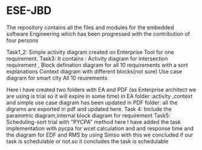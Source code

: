 # ESE-JBD
The repository contains all the files and modules for the embedded software Engineering which has been progressed with the contribution of four persons

Task1_2: Simple activity diagram created on Enterprise Tool for one requirement.
Task3: 
It contains : Activity diagram for intersection requirement ,
              Block defination diagram for all 10 requirements with a sort explanations 
              Context diagram with different blocks(not sure)
              Use case diagram for smart city 
              All 10 reuirements 

Here i have created two folders with EA and PDF (as Enterprise architect we are using is trial so it will expire in some time)
in EA folder :activity ,context and simple use case diagram has been updated 
in PDF folder: all the digrams are exported in pdf and updated here.
Task 4: Include the parametric diagram,internal block diagram for requirement 
Task5: Scheduling-sort trial with "PYCPA" method here I have added the task implementation with pycpa for wcet calculation and and response time and the diagram for EDF and RMS by using Simso with this we concluded if our task is schedulable or not.so it concludes the task is schedulable 